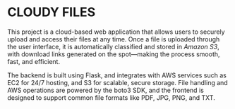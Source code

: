 # CLOUDY FILES

This project is a cloud-based web application that allows users to securely upload and access their files at any time. Once a file is uploaded through the user interface, it is automatically classified and stored in *Amazon S3*, with download links generated on the spot—making the process smooth, fast, and efficient.

The backend is built using Flask, and integrates with AWS services such as EC2 for 24/7 hosting, and S3 for scalable, secure storage. File handling and AWS operations are powered by the boto3 SDK, and the frontend is designed to support common file formats like PDF, JPG, PNG, and TXT.

